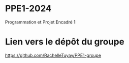 # PPE1-2024
Programmation et Projet Encadré 1

# Lien vers le dépôt du groupe
https://github.com/RachelleTuyay/PPE1-groupe

